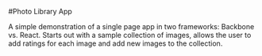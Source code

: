 #Photo Library App

A simple demonstration of a single page app in two frameworks: Backbone vs. React. Starts out with a sample collection of images, allows the user to add ratings for each image and add new images to the collection.
